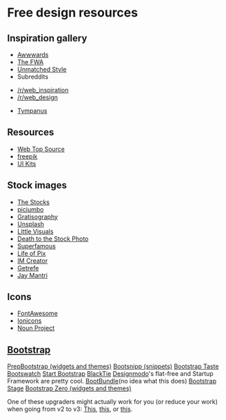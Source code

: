 # Free design resources

## Inspiration gallery

* [Awwwards](http://www.awwwards.com/)
* [The FWA](http://www.thefwa.com/)
* [Unmatched Style](http://unmatchedstyle.com/)
* Subreddits
 - [/r/web_inspiration](http://www.reddit.com/r/web_inspiration)
 - [/r/web_design](http://www.reddit.com/r/web_design)
* [Tympanus](http://tympanus.net/codrops/)

## Resources

* [Web Top Source](http://www.webtopsource.com/)
* [freepik](http://www.freepik.com/)
* [UI Kits](http://designgeekz.com/free-ui-kits/)

## Stock images

* [The Stocks](http://thestocks.im/)
* [picjumbo](http://picjumbo.com/)
* [Gratisography](http://www.gratisography.com/)
* [Unsplash](http://unsplash.com/)
* [Little Visuals](http://littlevisuals.co/)
* [Death to the Stock Photo](http://deathtothestockphoto.com/)
* [Superfamous](http://superfamous.com/)
* [Life of Pix](http://www.lifeofpix.com/)
* [IM Creator](http://www.imcreator.com/free/)
* [Getrefe](http://getrefe.tumblr.com/)
* [Jay Mantri](http://jaymantri.com/)

## Icons

* [FontAwesome](http://fortawesome.github.io/Font-Awesome/)
* [Ionicons](http://ionicons.com/)
* [Noun Project](http://thenounproject.com/)


## [Bootstrap](http://getbootstrap.com/)

[PrepBootstrap (widgets and themes)](http://www.prepbootstrap.com/)
[Bootsnipp (snippets)](http://bootsnipp.com/)
[Bootstrap Taste](http://bootstraptaste.com/)
[Bootswatch](http://bootswatch.com/)
[Start Bootstrap](http://startbootstrap.com/)
[BlackTie](http://www.blacktie.co/)
[Designmodo](http://designmodo.com)'s flat-free and Startup Framework are pretty cool.
[BootBundle](http://www.bootbundle.com/)(no idea what this does)
[Bootstrap Stage](http://www.bootstrapstage.com/free-themes/)
[Bootstrap Zero (widgets and themes)](http://bootstrapzero.com/)

One of these upgraders might actually work for you (or reduce your work) when going from v2 to v3:
[This](http://upgrade-bootstrap.bootply.com/), [this](http://code.divshot.com/bootstrap3_upgrader/), or [this](http://twitterbootstrapmigrator.w3masters.nl/).
